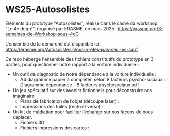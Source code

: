 # WS25-Autosolistes
Éléments du prototype "Autosolistes", réalisé dans le cadre du workshop "Le 4e degré", organisé par ERASME, en mars 2025 :
https://erasme.org/3-semaines-de-Workshop-sous-4oC

L'ensemble de la démarche est disponible ici : https://erasme.org/Autosolistes-Vous-n-etes-pas-seul-es-sauf

Ce repo héberge l'ensemble des fichiers constitutifs du prototype en 3 parties, pour questionner notre rapport à la voiture individuelle :
  - Un outil de diagnostic de notre dépendance à la voiture individuelle :
    - A4 diagramme papier à compléter, selon 8 facteurs psycho-sociaux : Diagramme dépendance - 8 facteurs psychosociaux.pdf
  - Un jeu spéculatif sur des avenirs fictionnels pour déconstruire nos imaginaire
    - Plans de fabrication de l’objet (découpe laser) : 
    - Impressions des tuiles (recto et verso) :
  - Un kit de médiation pour faciliter l’échange sur nos façons de nous déplacer.
    - Fichiers 3D :
    - Fichiers impressions des cartes : 
